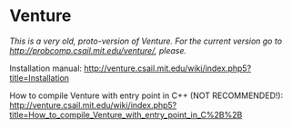 Venture
=======

*This is a very old, proto-version of Venture. For the current version go to http://probcomp.csail.mit.edu/venture/, please.*

Installation manual: http://venture.csail.mit.edu/wiki/index.php5?title=Installation

How to compile Venture with entry point in C++ (NOT RECOMMENDED!): http://venture.csail.mit.edu/wiki/index.php5?title=How_to_compile_Venture_with_entry_point_in_C%2B%2B
